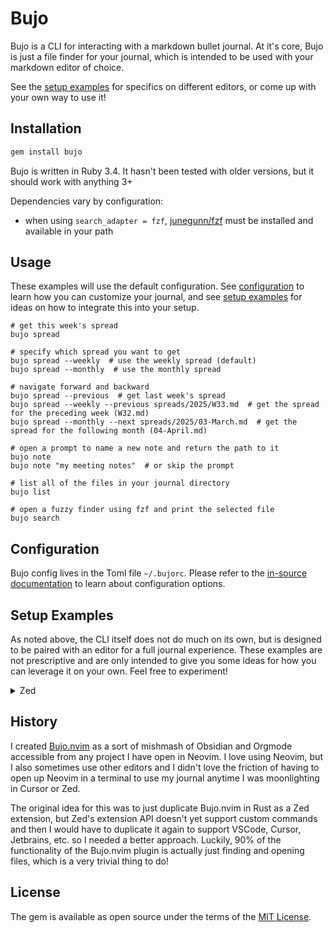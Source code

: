 # Bujo

Bujo is a CLI for interacting with a markdown bullet journal.
At it's core, Bujo is just a file finder for your journal, which is intended to be used with your markdown editor of choice.

See the [setup examples](#setup-examples) for specifics on different editors, or come up with your own way to use it!

## Installation

```sh
gem install bujo
```

Bujo is written in Ruby 3.4. It hasn't been tested with older versions, but it should work with anything 3+

Dependencies vary by configuration:

- when using `search_adapter = fzf`, [junegunn/fzf](https://github.com/junegunn/fzf) must be installed and available in your path

## Usage

These examples will use the default configuration. See [configuration](#configuration) to learn how you can customize your journal, and see [setup examples](#setup-examples) for ideas on how to integrate this into your setup.

```
# get this week's spread
bujo spread

# specify which spread you want to get
bujo spread --weekly  # use the weekly spread (default)
bujo spread --monthly  # use the monthly spread

# navigate forward and backward
bujo spread --previous  # get last week's spread
bujo spread --weekly --previous spreads/2025/W33.md  # get the spread for the preceding week (W32.md)
bujo spread --monthly --next spreads/2025/03-March.md  # get the spread for the following month (04-April.md)

# open a prompt to name a new note and return the path to it
bujo note
bujo note "my meeting notes"  # or skip the prompt

# list all of the files in your journal directory
bujo list

# open a fuzzy finder using fzf and print the selected file
bujo search
```

## Configuration

Bujo config lives in the Toml file `~/.bujorc`. Please refer to the [in-source documentation](lib/bujo/config.rb) to learn about configuration options.

## Setup Examples

As noted above, the CLI itself does not do much on its own, but is designed to be paired with an editor for a full journal experience. These examples are not prescriptive and are only intended to give you some ideas for how you can leverage it on your own. Feel free to experiment!

<details>
  <summary>Zed</summary>

In `~/.config/zed/tasks.json`:

```json
[
  {
    "label": "Bujo: search",
    "command": "zed $(bujo s)",
    "use_new_terminal": true,
    "allow_concurrent_runs": false,
    "reveal": "always",
    "hide": "on_success"
  },
  {
    "label": "Bujo: current spread",
    "command": "zed $(bujo spread)",
    "use_new_terminal": true,
    "allow_concurrent_runs": false,
    "reveal": "no_focus",
    "hide": "on_success"
  },
  {
    "label": "Bujo: next spread",
    "command": "zed $(bujo spread --next '$ZED_FILE')",
    "use_new_terminal": true,
    "allow_concurrent_runs": false,
    "reveal": "no_focus",
    "hide": "on_success"
  },
  {
    "label": "Bujo: previous spread",
    "command": "zed $(bujo spread --previous '$ZED_FILE')",
    "use_new_terminal": true,
    "allow_concurrent_runs": false,
    "reveal": "no_focus",
    "hide": "on_success"
  }
]
```

The key here is that non-interactive tasks like `bujo spread` don't reveal at all, and interactive tasks like `bujo search` will auto-close which makes them feel like a picker modal.

Then in `~/.config/zed/keymap.json` (note that I use `,` as a leader key, adjust to your tastes):

```json
[
  {
    "context": "Workspace",
    "bindings": {
      ", n n": ["task:Spawn", { "task_name": "Bujo: current spread" }],
      ", n f": ["task:Spawn", { "task_name": "Bujo: next spread" }],
      ", n b": ["task:Spawn", { "task_name": "Bujo: previous spread" }],
      ", n s": ["task:Spawn", { "task_name": "Bujo: search" }]
    }
  }
]
```

</details>

## History

I created [Bujo.nvim](https://github.com/timhugh/bujo.nvim) as a sort of mishmash of Obsidian and Orgmode accessible from any project I have open in Neovim. I love using Neovim, but I also sometimes use other editors and I didn't love the friction of having to open up Neovim in a terminal to use my journal anytime I was moonlighting in Cursor or Zed.

The original idea for this was to just duplicate Bujo.nvim in Rust as a Zed extension, but Zed's extension API doesn't yet support custom commands and then I would have to duplicate it again to support VSCode, Cursor, Jetbrains, etc. so I needed a better approach. Luckily, 90% of the functionality of the Bujo.nvim plugin is actually just finding and opening files, which is a very trivial thing to do!

## License

The gem is available as open source under the terms of the [MIT License](https://opensource.org/licenses/MIT).

